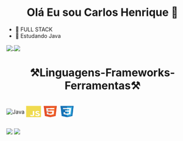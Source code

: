 <h1 align="center"> Olá Eu sou Carlos Henrique 👋 </h1> 
  

- 🔭 FULL STACK
  <br>
- 🌱 Estudando Java

<a href="https://github.com/CarlosH505/github-readme-stats">
  <img height=150 align="center" src="https://github-readme-stats.vercel.app/api?username=CarlosH505&show_icons=true&theme=tokyonight&include_all_commits=true&rank_icon=github&locale=pt-br" />
</a>
  
<a href="https://github.com/CarlosH505/convoychat">
  <img height=150 align="center" src="https://github-readme-stats.vercel.app/api/top-langs?username=CarlosH505&layout=compact&hide_progress=true&card_width=300&locale=pt-br" />
</a>


<h1 align="center">⚒️Linguagens-Frameworks-Ferramentas⚒️</h1>                                                   

<div style="display: inline_block"><br>
  <img align="center" alt="Java" height="30" width="40" src="https://cdn.jsdelivr.net/gh/devicons/devicon@latest/icons/java/java-original-wordmark.svg">
  <img align="center" alt="Js" height="30" width="40" src="https://raw.githubusercontent.com/devicons/devicon/master/icons/javascript/javascript-plain.svg">
  <img align="center" alt="HTML" height="30" width="40" src="https://raw.githubusercontent.com/devicons/devicon/master/icons/html5/html5-original.svg">
  <img align="center" alt="CSS" height="30" width="40" src="https://raw.githubusercontent.com/devicons/devicon/master/icons/css3/css3-original.svg">
</div>

##

<div> 
  <a href = "mailto:carlinhoshenrique505@gmail.com"><img src="https://img.shields.io/badge/-Gmail-%23333?style=for-the-badge&logo=gmail&logoColor=white" target="_blank"></a>
  <a href="https://www.linkedin.com/in/carlossilva505/" target="_blank"><img src="https://img.shields.io/badge/-LinkedIn-%230077B5?style=for-the-badge&logo=linkedin&logoColor=white" target="_blank"></a>   
</div>
